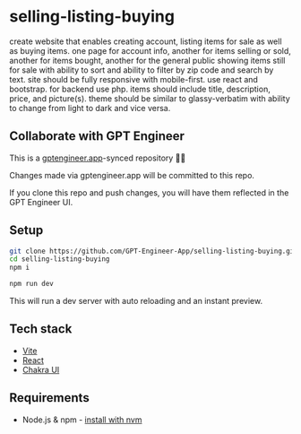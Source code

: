 # selling-listing-buying

create website that enables creating account, listing items for sale as well as buying items. one page for account info, another for items selling or sold, another for items bought, another for the general public showing items still for sale with ability to sort and ability to filter by zip code and search by text. site should be fully responsive with mobile-first. use react and bootstrap. for backend use php. items should include title, description, price, and picture(s). theme should be similar to glassy-verbatim with ability to change from light to dark and vice versa. 

## Collaborate with GPT Engineer

This is a [gptengineer.app](https://gptengineer.app)-synced repository 🌟🤖

Changes made via gptengineer.app will be committed to this repo.

If you clone this repo and push changes, you will have them reflected in the GPT Engineer UI.

## Setup

```sh
git clone https://github.com/GPT-Engineer-App/selling-listing-buying.git
cd selling-listing-buying
npm i
```

```sh
npm run dev
```

This will run a dev server with auto reloading and an instant preview.

## Tech stack

- [Vite](https://vitejs.dev/)
- [React](https://react.dev/)
- [Chakra UI](https://chakra-ui.com/)

## Requirements

- Node.js & npm - [install with nvm](https://github.com/nvm-sh/nvm#installing-and-updating)

